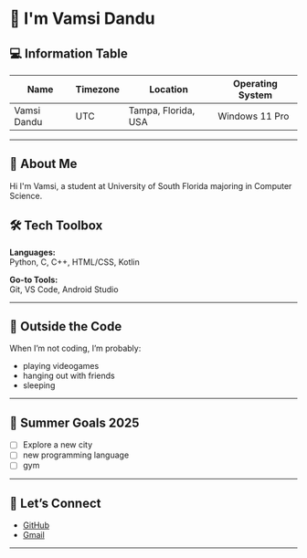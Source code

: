 # 👋 I'm Vamsi Dandu 

## 💻 Information Table  
| Name            | Timezone | Location            | Operating System        |
|-----------------|----------|---------------------|-------------------------|
| Vamsi Dandu     |    UTC   | Tampa, Florida, USA | Windows 11 Pro            

---
## 👋 About Me

Hi I'm Vamsi, a student at University of South Florida majoring in Computer Science.

## 🛠️ Tech Toolbox

**Languages:**  
  Python, C, C++, HTML/CSS, Kotlin  

**Go-to Tools:**  
  Git, VS Code, Android Studio  

---

## 🌱 Outside the Code

When I’m not coding, I’m probably:
- playing videogames 
- hanging out with friends
- sleeping

---

## 🎯 Summer Goals 2025

- [ ] Explore a new city  
- [ ] new programming language  
- [ ] gym

---

## 🔗 Let’s Connect

- [GitHub](https://github.com/VamsiVD)
- [Gmail](vamsivarma14799@gmail.com)
---
